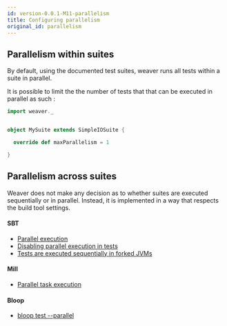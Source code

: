 ```yaml
---
id: version-0.0.1-M11-parallelism
title: Configuring parallelism
original_id: parallelism
---
```


## Parallelism within suites

By default, using the documented test suites, weaver runs all tests within a suite in parallel.

It is possible to limit the the number of tests that that can be executed in parallel as such :

```scala
import weaver._


object MySuite extends SimpleIOSuite {

  override def maxParallelism = 1

}
```

## Parallelism across suites

Weaver does not make any decision as to whether suites are executed sequentially or in parallel. Instead, it is implemented in a way that respects the build tool settings.

#### SBT

* [Parallel execution](https://www.scala-sbt.org/1.x/docs/Parallel-Execution.html#Background)
* [Disabling parallel execution in tests](https://www.scala-sbt.org/1.x/docs/Combined+Pages.html#Disable+Parallel+Execution+of+Tests)
* [Tests are executed sequentially in forked JVMs](https://www.scala-sbt.org/1.x/docs/Testing.html#Forking+tests)

#### Mill

* [Parallel task execution](http://www.lihaoyi.com/mill/#parallel-task-execution-experimental)

#### Bloop

* [bloop test --parallel](https://scalacenter.github.io/bloop/docs/cli/reference#bloop-test)
